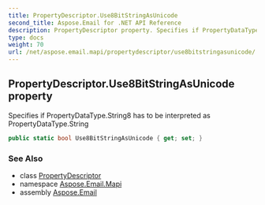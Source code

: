 ```yaml
---
title: PropertyDescriptor.Use8BitStringAsUnicode
second_title: Aspose.Email for .NET API Reference
description: PropertyDescriptor property. Specifies if PropertyDataType.String8 has to be interpreted as PropertyDataType.String
type: docs
weight: 70
url: /net/aspose.email.mapi/propertydescriptor/use8bitstringasunicode/
---
```

## PropertyDescriptor.Use8BitStringAsUnicode property

Specifies if PropertyDataType.String8 has to be interpreted as PropertyDataType.String

```csharp
public static bool Use8BitStringAsUnicode { get; set; }
```

### See Also

* class [PropertyDescriptor](../)
* namespace [Aspose.Email.Mapi](../../propertydescriptor/)
* assembly [Aspose.Email](../../../)


